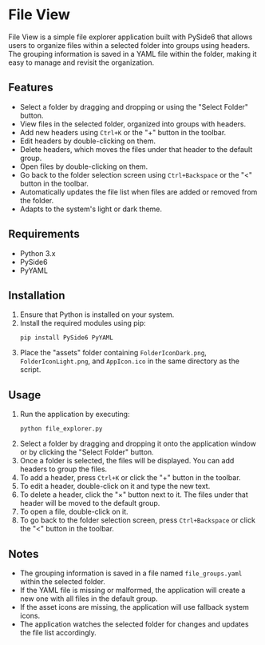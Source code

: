 # File View

File View is a simple file explorer application built with PySide6 that allows users to organize files within a selected folder into groups using headers. The grouping information is saved in a YAML file within the folder, making it easy to manage and revisit the organization.

## Features

- Select a folder by dragging and dropping or using the "Select Folder" button.
- View files in the selected folder, organized into groups with headers.
- Add new headers using `Ctrl+K` or the "+" button in the toolbar.
- Edit headers by double-clicking on them.
- Delete headers, which moves the files under that header to the default group.
- Open files by double-clicking on them.
- Go back to the folder selection screen using `Ctrl+Backspace` or the "<" button in the toolbar.
- Automatically updates the file list when files are added or removed from the folder.
- Adapts to the system's light or dark theme.

## Requirements

- Python 3.x
- PySide6
- PyYAML

## Installation

1. Ensure that Python is installed on your system.
2. Install the required modules using pip:
   ```
   pip install PySide6 PyYAML
   ```
3. Place the "assets" folder containing `FolderIconDark.png`, `FolderIconLight.png`, and `AppIcon.ico` in the same directory as the script.

## Usage

1. Run the application by executing:
   ```
   python file_explorer.py
   ```
2. Select a folder by dragging and dropping it onto the application window or by clicking the "Select Folder" button.
3. Once a folder is selected, the files will be displayed. You can add headers to group the files.
4. To add a header, press `Ctrl+K` or click the "+" button in the toolbar.
5. To edit a header, double-click on it and type the new text.
6. To delete a header, click the "×" button next to it. The files under that header will be moved to the default group.
7. To open a file, double-click on it.
8. To go back to the folder selection screen, press `Ctrl+Backspace` or click the "<" button in the toolbar.

## Notes

- The grouping information is saved in a file named `file_groups.yaml` within the selected folder.
- If the YAML file is missing or malformed, the application will create a new one with all files in the default group.
- If the asset icons are missing, the application will use fallback system icons.
- The application watches the selected folder for changes and updates the file list accordingly.